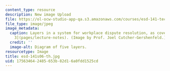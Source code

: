 ```yaml
---
content_type: resource
description: New image Upload
file: https://ol-ocw-studio-app-qa.s3.amazonaws.com/courses/esd-141-technology-policy-negotiations-spring-2006/175634642485653b82d16a0fdd1525cd_esd-141s06-th.jpg
file_type: image/jpeg
image_metadata:
  caption: Layers in a system for workplace dispute resolution, as covered in [Lecture
    3](pages/lecture-notes). (Image by Prof. Joel Cutcher-Gershenfeld.)
  credit: ''
  image-alt: Diagram of five layers.
resourcetype: Image
title: esd-141s06-th.jpg
uid: 17563464-2485-653b-82d1-6a0fdd1525cd
---
```

